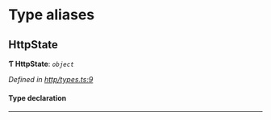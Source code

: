 

# Type aliases

<a id="httpstate"></a>

##  HttpState

**Ƭ HttpState**: *`object`*

*Defined in [http/types.ts:9](https://github.com/polkadot-js/api/blob/e802b8e/packages/rpc-provider/src/http/types.ts#L9)*

#### Type declaration

___

